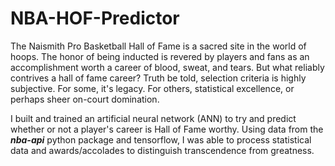 # NBA-HOF-Predictor
The Naismith Pro Basketball Hall of Fame is a sacred site in the world of hoops. The honor of being inducted is revered by players and fans as an accomplishment worth a career of blood, sweat, and tears. But what reliably contrives a hall of fame career? Truth be told, selection criteria is highly subjective. For some, it's legacy. For others, statistical excellence, or perhaps sheer on-court domination.   

I built and trained an artificial neural network (ANN) to try and predict whether or not a player's career is Hall of Fame worthy. Using data from the ***nba-api*** python package and tensorflow, I was able to process statistical data and awards/accolades to distinguish transcendence from greatness.
